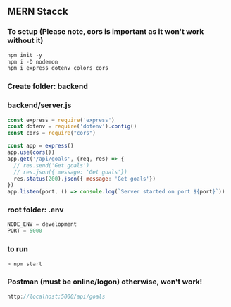## MERN Stacck

### To setup (Please note, cors is important as it won't work without it)
```JavaScript
npm init -y
npm i -D nodemon
npm i express dotenv colors cors
```
### Create folder: backend
### backend/server.js
```JavaScript
const express = require('express')
const dotenv = require('dotenv').config()
const cors = require("cors")

const app = express()
app.use(cors())
app.get('/api/goals', (req, res) => {
  // res.send('Get goals')
  // res.json({ message: 'Get goals'})
  res.status(200).json({ message: 'Get goals'})
})
app.listen(port, () => console.log(`Server started on port ${port}`))
```
### root folder: .env
```JavaScript
NODE_ENV = development
PORT = 5000
```
### to run
```JavaScript
> npm start
```
### Postman (must be online/logon) otherwise, won't work!
```JavaScript
http://localhost:5000/api/goals
```